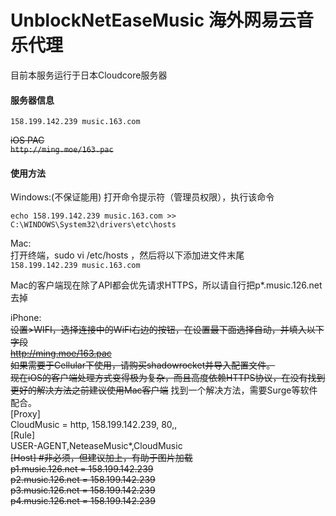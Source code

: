 # UnblockNetEaseMusic 海外网易云音乐代理

目前本服务运行于日本Cloudcore服务器

#### 服务器信息</br>
`158.199.142.239 music.163.com`

~~iOS PAC</br>
`http://ming.moe/163.pac`~~

#### 使用方法

Windows:(不保证能用)
打开命令提示符（管理员权限），执行该命令

`echo 158.199.142.239 music.163.com >> C:\WINDOWS\System32\drivers\etc\hosts`

Mac:</br>
打开终端，sudo vi /etc/hosts ，然后将以下添加进文件末尾</br>
`158.199.142.239 music.163.com`

Mac的客户端现在除了API都会优先请求HTTPS，所以请自行把p*.music.126.net去掉

iPhone:</br>
~~设置>WIFI，选择连接中的WiFi右边的按钮，在设置最下面选择自动，并填入以下字段</br>
http://ming.moe/163.pac</br>
如果需要于Cellular下使用，请购买shadowrocket并导入配置文件。</br>~~
~~现在iOS的客户端处理方式变得极为复杂，而且高度依赖HTTPS协议，在没有找到更好的解决方法之前建议使用Mac客户端~~
找到一个解决方法，需要Surge等软件配合。</br>
[Proxy]</br>
CloudMusic = http, 158.199.142.239, 80,,</br>
[Rule]</br>
USER-AGENT,NeteaseMusic*,CloudMusic</br>
~~[Host] #非必须，但建议加上，有助于图片加载</br>
p1.music.126.net = 158.199.142.239</br>
p2.music.126.net = 158.199.142.239</br>
p3.music.126.net = 158.199.142.239</br>
p4.music.126.net = 158.199.142.239</br>~~


